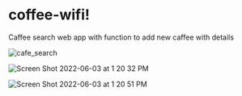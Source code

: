# coffee-wifi!

Caffee search web app with function to add new caffee with details 


![cafe_search](https://user-images.githubusercontent.com/89934423/171785921-e10f0b03-9986-4274-a772-bf72fbab85e9.png)

![Screen Shot 2022-06-03 at 1 20 32 PM](https://user-images.githubusercontent.com/89934423/171785951-9d7ebb87-3e89-4e8a-931e-4d310fbe862d.png)

![Screen Shot 2022-06-03 at 1 20 51 PM](https://user-images.githubusercontent.com/89934423/171785958-ed93987a-e541-46b1-91bd-76ff518c0988.png)

